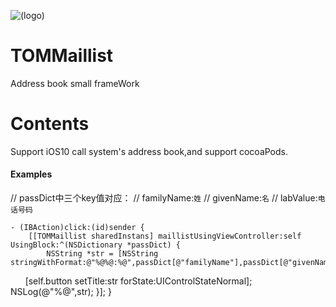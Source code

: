 ![(logo)](http://www.yeshichang.cn/images/works/logo.png)
# TOMMaillist
Address book small frameWork

# Contents
Support iOS10 call system's address book,and support cocoaPods.

#### Examples

// passDict中三个key值对应：
// familyName:`姓`
// givenName:`名`
// labValue:`电话号码`

    - (IBAction)click:(id)sender {
        [[TOMMaillist sharedInstans] maillistUsingViewController:self UsingBlock:^(NSDictionary *passDict) {
            NSString *str = [NSString stringWithFormat:@"%@%@:%@",passDict[@"familyName"],passDict[@"givenName"],passDict[@"labValue"]];
        [self.button setTitle:str forState:UIControlStateNormal];
            NSLog(@"%@",str);
        }];
    }
